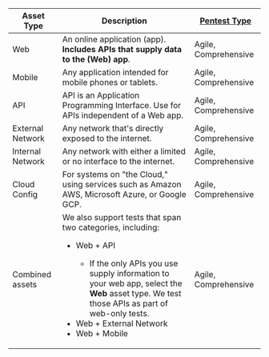 | Asset Type | Description | [Pentest Type](/platform-deep-dive/pentests/pentest-types/) |
|---|---|---|
| Web | An online application (app). **Includes APIs that supply data to the (Web) app**. | Agile, Comprehensive |
| Mobile | Any application intended for mobile phones or tablets. | Agile, Comprehensive |
| API | API is an Application Programming Interface. Use for APIs independent of a Web app. | Agile, Comprehensive |
| External Network | Any network that's directly exposed to the internet. | Agile, Comprehensive |
| Internal Network | Any network with either a limited or no interface to the internet. | Agile, Comprehensive |
| Cloud Config | For systems on "the Cloud," using services such as Amazon AWS, Microsoft Azure, or Google GCP. | Agile, Comprehensive |
| Combined assets | We also support tests that span two categories, including:<br><ul><li>Web + API</li><ul><li>If the only APIs you use supply information to your web app, select the **Web** asset type. We test those APIs as part of web-only tests.</li></ul><li>Web + External Network</li><li>Web + Mobile</li></ul> | Agile, Comprehensive |